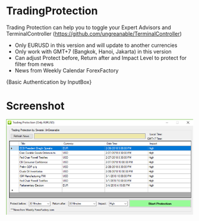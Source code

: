 # TradingProtection
Trading Protection can help you to toggle your Expert Advisors and TerminalController (https://github.com/ungreanable/TerminalController)

- Only EURUSD in this version and will update to another currencies
- Only work with GMT+7 (Bangkok, Hanoi, Jakarta) in this version
- Can adjust Protect before, Return after and Impact Level to protect for filter from news
- News from Weekly Calendar ForexFactory

{Basic Authentication by InputBox}

# Screenshot
![Settings Window](https://raw.githubusercontent.com/ungreanable/TradingProtection/master/tradingprotection.png)
